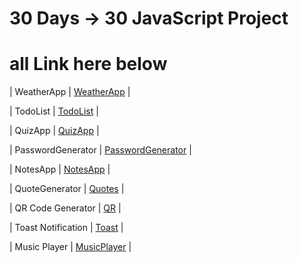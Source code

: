 # 30 Days -> 30 JavaScript Project
# all Link here below


| WeatherApp | [WeatherApp](https://sensational-gumption-4001c6.netlify.app/) |

| TodoList | [TodoList](https://darling-rabanadas-07db10.netlify.app/) |

| QuizApp | [QuizApp](https://iridescent-biscotti-0d75f2.netlify.app/) |

| PasswordGenerator | [PasswordGenerator](https://64a547c823069e0b5e966d95--frolicking-jalebi-90b7fd.netlify.app/) |


| NotesApp | [NotesApp](https://64a652419bb8db3a5203387e--effulgent-moxie-b6c281.netlify.app/) |


| QuoteGenerator | [Quotes](https://rainbow-valkyrie-e6c997.netlify.app/) |


| QR Code Generator | [QR](https://precious-dodol-7b2407.netlify.app/) |

| Toast Notification | [Toast](https://voluble-kitsune-adfaa0.netlify.app/) |

| Music Player | [MusicPlayer](https://radiant-kheer-ae5a7f.netlify.app/) |